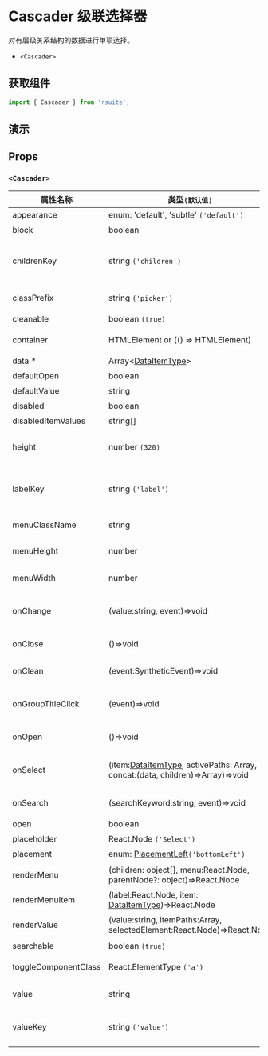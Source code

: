 # Cascader 级联选择器

对有层级关系结构的数据进行单项选择。

- `<Cascader>`

## 获取组件

```js
import { Cascader } from 'rsuite';
```

## 演示

<!--{demo}-->

## Props

### `<Cascader>`

| 属性名称             | 类型`(默认值)`                                                                          | 描述                                 |
| -------------------- | --------------------------------------------------------------------------------------- | ------------------------------------ |
| appearance           | enum: 'default', 'subtle' `('default')`                                                 | 设置外观                             |
| block                | boolean                                                                                 | 堵塞整行                             |
| childrenKey          | string `('children')`                                                                   | 设置选项子节点在 `data` 中的 `key`   |
| classPrefix          | string `('picker')`                                                                     | 组件 CSS 类的前缀                    |
| cleanable            | boolean `(true)`                                                                        | 可以清除                             |
| container            | HTMLElement or (() => HTMLElement)                                                      | 设置渲染的容器                       |
| data \*              | Array&lt;[DataItemType](#types)&gt;                                                     | 组件数据                             |
| defaultOpen          | boolean                                                                                 | 默认打开                             |
| defaultValue         | string                                                                                  | 设置默认值                           |
| disabled             | boolean                                                                                 | 禁用组件                             |
| disabledItemValues   | string[]                                                                                | 禁用选项                             |
| height               | number `(320)`                                                                          | 设置 Dropdown 的高度                 |
| labelKey             | string `('label')`                                                                      | 设置选项显示内容在 `data` 中的 `key` |
| menuClassName        | string                                                                                  | 选项菜单的 className                 |
| menuHeight           | number                                                                                  | 设置菜单的高度                       |
| menuWidth            | number                                                                                  | 设置菜单的宽度                       |
| onChange             | (value:string, event)=>void                                                             | `value` 发生改变时的回调函数         |
| onClose              | ()=>void                                                                                | 关闭回调函数                         |
| onClean              | (event:SyntheticEvent)=>void                                                            | 清除值后的回调函数                   |
| onGroupTitleClick    | (event)=>void                                                                           | 点击分组标题的回调函数               |
| onOpen               | ()=>void                                                                                | 打开回调函数                         |
| onSelect             | (item:[DataItemType](#types), activePaths: Array, concat:(data, children)=>Array)=>void | 选项被点击选择后的回调函数           |
| onSearch             | (searchKeyword:string, event)=>void                                                     | 搜索的回调函数                       |
| open                 | boolean                                                                                 | 打开 (受控)                          |
| placeholder          | React.Node `('Select')`                                                                 | 占位符                               |
| placement            | enum: [PlacementLeft](#types)`('bottomLeft')`                                           | 打开位置                             |
| renderMenu           | (children: object[], menu:React.Node, parentNode?: object)=>React.Node                  | 自定义渲染菜单列表                   |
| renderMenuItem       | (label:React.Node, item: [DataItemType](#types))=>React.Node                            | 自定义选项                           |
| renderValue          | (value:string, itemPaths:Array, selectedElement:React.Node)=>React.Node                 | 自定义被选中的选项                   |
| searchable           | boolean `(true)`                                                                        | 可以搜索                             |
| toggleComponentClass | React.ElementType `('a')`                                                               | 为组件自定义元素类型                 |
| value                | string                                                                                  | 设置值（受控）                       |
| valueKey             | string `('value')`                                                                      | 设置选项值在 `data` 中的 `key`       |
